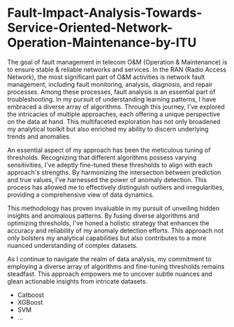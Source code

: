# Fault-Impact-Analysis-Towards-Service-Oriented-Network-Operation-Maintenance-by-ITU
The goal of fault management in telecom O&M (Operation & Maintenance) is to ensure stable & reliable networks and services. In the RAN (Radio Access Network), the most significant part of O&M activities is network fault management, including fault monitoring, analysis, diagnosis, and repair processes. Among these processes, fault analysis is an essential part of troubleshooting.
In my pursuit of understanding learning patterns, I have embraced a diverse array of algorithms. Through this journey, I've explored the intricacies of multiple approaches, each offering a unique perspective on the data at hand. This multifaceted exploration has not only broadened my analytical toolkit but also enriched my ability to discern underlying trends and anomalies.

An essential aspect of my approach has been the meticulous tuning of thresholds. Recognizing that different algorithms possess varying sensitivities, I've adeptly fine-tuned these thresholds to align with each approach's strengths. By harmonizing the intersection between prediction and true values, I've harnessed the power of anomaly detection. This process has allowed me to effectively distinguish outliers and irregularities, providing a comprehensive view of data dynamics.

This methodology has proven invaluable in my pursuit of unveiling hidden insights and anomalous patterns. By fusing diverse algorithms and optimizing thresholds, I've honed a holistic strategy that enhances the accuracy and reliability of my anomaly detection efforts. This approach not only bolsters my analytical capabilities but also contributes to a more nuanced understanding of complex datasets.

As I continue to navigate the realm of data analysis, my commitment to employing a diverse array of algorithms and fine-tuning thresholds remains steadfast. This approach empowers me to uncover subtle nuances and glean actionable insights from intricate datasets.
- Catboost
- XGBoost
- SVM
- ...
